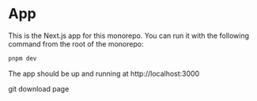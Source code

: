 # App

This is the Next.js app for this monorepo. You can run it with the following command from the root of the monorepo:

```bash
pnpm dev
```

The app should be up and running at http://localhost:3000

git download page
